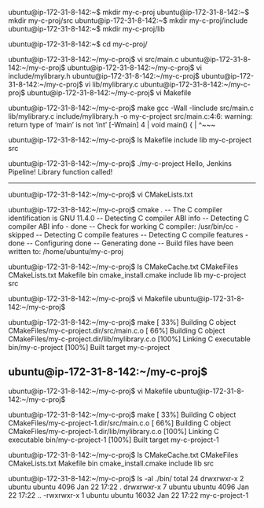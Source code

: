 ubuntu@ip-172-31-8-142:~$ mkdir my-c-proj
ubuntu@ip-172-31-8-142:~$ mkdir my-c-proj/src
ubuntu@ip-172-31-8-142:~$ mkdir my-c-proj/include
ubuntu@ip-172-31-8-142:~$ mkdir my-c-proj/lib

ubuntu@ip-172-31-8-142:~$ cd my-c-proj/

ubuntu@ip-172-31-8-142:~/my-c-proj$ vi src/main.c
ubuntu@ip-172-31-8-142:~/my-c-proj$ 
ubuntu@ip-172-31-8-142:~/my-c-proj$ vi include/mylibrary.h
ubuntu@ip-172-31-8-142:~/my-c-proj$ 
ubuntu@ip-172-31-8-142:~/my-c-proj$ vi lib/mylibrary.c
ubuntu@ip-172-31-8-142:~/my-c-proj$ 
ubuntu@ip-172-31-8-142:~/my-c-proj$ vi Makefile


ubuntu@ip-172-31-8-142:~/my-c-proj$ make
gcc -Wall -Iinclude src/main.c lib/mylibrary.c include/mylibrary.h -o my-c-project
src/main.c:4:6: warning: return type of ‘main’ is not ‘int’ [-Wmain]
    4 | void main() {
      |      ^~~~

ubuntu@ip-172-31-8-142:~/my-c-proj$ ls
Makefile  include  lib  my-c-project  src

ubuntu@ip-172-31-8-142:~/my-c-proj$ ./my-c-project 
Hello, Jenkins Pipeline!
Library function called!

-----------------------------
ubuntu@ip-172-31-8-142:~/my-c-proj$ vi CMakeLists.txt

ubuntu@ip-172-31-8-142:~/my-c-proj$ cmake .
-- The C compiler identification is GNU 11.4.0
-- Detecting C compiler ABI info
-- Detecting C compiler ABI info - done
-- Check for working C compiler: /usr/bin/cc - skipped
-- Detecting C compile features
-- Detecting C compile features - done
-- Configuring done
-- Generating done
-- Build files have been written to: /home/ubuntu/my-c-proj


ubuntu@ip-172-31-8-142:~/my-c-proj$ ls
CMakeCache.txt  CMakeFiles  CMakeLists.txt  Makefile  bin  cmake_install.cmake  include  lib  my-c-project  src


ubuntu@ip-172-31-8-142:~/my-c-proj$ vi Makefile 
ubuntu@ip-172-31-8-142:~/my-c-proj$ 

ubuntu@ip-172-31-8-142:~/my-c-proj$ make
[ 33%] Building C object CMakeFiles/my-c-project.dir/src/main.c.o
[ 66%] Building C object CMakeFiles/my-c-project.dir/lib/mylibrary.c.o
[100%] Linking C executable bin/my-c-project
[100%] Built target my-c-project

ubuntu@ip-172-31-8-142:~/my-c-proj$ 
----------------------------------


ubuntu@ip-172-31-8-142:~/my-c-proj$ vi Makefile 
ubuntu@ip-172-31-8-142:~/my-c-proj$ 


ubuntu@ip-172-31-8-142:~/my-c-proj$ make
[ 33%] Building C object CMakeFiles/my-c-project-1.dir/src/main.c.o
[ 66%] Building C object CMakeFiles/my-c-project-1.dir/lib/mylibrary.c.o
[100%] Linking C executable bin/my-c-project-1
[100%] Built target my-c-project-1

ubuntu@ip-172-31-8-142:~/my-c-proj$ ls
CMakeCache.txt  CMakeFiles  CMakeLists.txt  Makefile  bin  cmake_install.cmake  include  lib  src

ubuntu@ip-172-31-8-142:~/my-c-proj$ ls -al ./bin/
total 24
drwxrwxr-x 2 ubuntu ubuntu  4096 Jan 22 17:22 .
drwxrwxr-x 7 ubuntu ubuntu  4096 Jan 22 17:22 ..
-rwxrwxr-x 1 ubuntu ubuntu 16032 Jan 22 17:22 my-c-project-1
